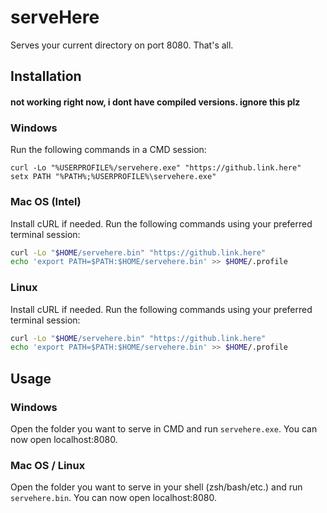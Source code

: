 # serveHere
Serves your current directory on port 8080. That's all.

## Installation

<h4> not working right now, i dont have compiled versions. ignore this plz </h4>

### Windows

Run the following commands in a CMD session:
```batch
curl -Lo "%USERPROFILE%/servehere.exe" "https://github.link.here"
setx PATH "%PATH%;%USERPROFILE%\servehere.exe"
```

### Mac OS (Intel)

Install cURL if needed.
Run the following commands using your preferred terminal session:
```sh
curl -Lo "$HOME/servehere.bin" "https://github.link.here"
echo 'export PATH=$PATH:$HOME/servehere.bin' >> $HOME/.profile
```

### Linux

Install cURL if needed.
Run the following commands using your preferred terminal session:
```sh
curl -Lo "$HOME/servehere.bin" "https://github.link.here"
echo 'export PATH=$PATH:$HOME/servehere.bin' >> $HOME/.profile
```

## Usage

### Windows

Open the folder you want to serve in CMD and run `servehere.exe`. You can now open localhost:8080.

### Mac OS / Linux

Open the folder you want to serve in your shell (zsh/bash/etc.) and run `servehere.bin`. You can now open localhost:8080.